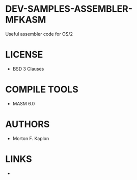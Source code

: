# DEV-SAMPLES-ASSEMBLER-MFKASM
Useful assembler code for OS/2 

LICENSE
===============
* BSD 3 Clauses

COMPILE TOOLS
===============
* MASM 6.0
 
AUTHORS
===============
* Morton F. Kaplon

LINKS
===============
* 

